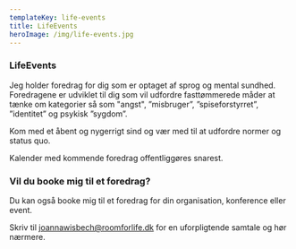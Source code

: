 ```yaml
---
templateKey: life-events
title: LifeEvents
heroImage: /img/life-events.jpg
---
```

### LifeEvents

Jeg holder foredrag for dig som er optaget af sprog og mental sundhed. Foredragene er udviklet til dig som vil udfordre fasttømmerede måder at tænke om kategorier så som "angst", ”misbruger”, ”spiseforstyrret”, ”identitet” og psykisk ”sygdom”. 

Kom med et åbent og nygerrigt sind og vær med til at udfordre normer og status quo.

Kalender med kommende foredrag offentliggøres snarest. 

### Vil du booke mig til et foredrag?

Du kan også booke mig til et foredrag for din organisation, konference eller event. 

Skriv til joannawisbech@roomforlife.dk for en uforpligtende samtale og hør nærmere.
